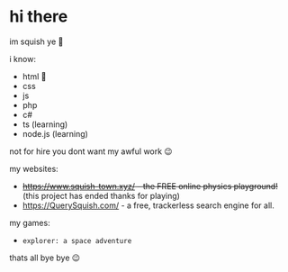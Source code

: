# hi there
im squish ye 🤫

i know:
- html 🤯
- css
- js
- php
- c#
- ts (learning)
- node.js (learning)

not for hire you dont want my awful work 😉

my websites:
- ~~https://www.squish-town.xyz/ - the FREE online physics playground!~~ (this project has ended thanks for playing)
- https://QuerySquish.com/ - a free, trackerless search engine for all.

my games:
- `explorer: a space adventure`

thats all bye bye 😉
